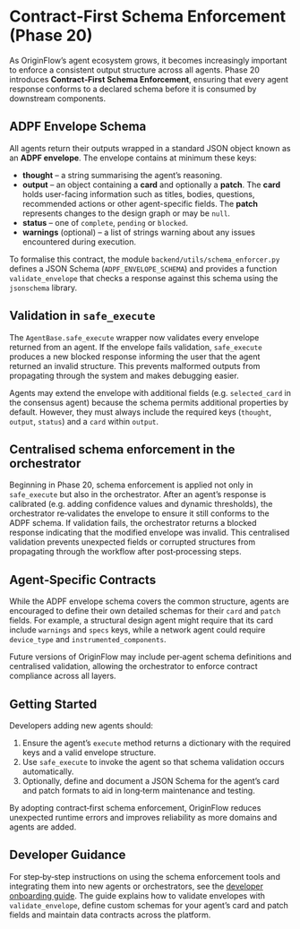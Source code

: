 # Contract‑First Schema Enforcement (Phase 20)

As OriginFlow’s agent ecosystem grows, it becomes increasingly important to
enforce a consistent output structure across all agents.  Phase 20
introduces **Contract‑First Schema Enforcement**, ensuring that every
agent response conforms to a declared schema before it is consumed by
downstream components.

## ADPF Envelope Schema

All agents return their outputs wrapped in a standard JSON object known as
an **ADPF envelope**.  The envelope contains at minimum these keys:

- **thought** – a string summarising the agent’s reasoning.
- **output** – an object containing a **card** and optionally a **patch**.
  The **card** holds user-facing information such as titles, bodies,
  questions, recommended actions or other agent-specific fields.  The
  **patch** represents changes to the design graph or may be `null`.
- **status** – one of `complete`, `pending` or `blocked`.
- **warnings** (optional) – a list of strings warning about any issues
  encountered during execution.

To formalise this contract, the module `backend/utils/schema_enforcer.py`
defines a JSON Schema (`ADPF_ENVELOPE_SCHEMA`) and provides a function
`validate_envelope` that checks a response against this schema using
the `jsonschema` library.

## Validation in `safe_execute`

The `AgentBase.safe_execute` wrapper now validates every envelope returned
from an agent.  If the envelope fails validation, `safe_execute`
produces a new blocked response informing the user that the agent
returned an invalid structure.  This prevents malformed outputs from
propagating through the system and makes debugging easier.

Agents may extend the envelope with additional fields (e.g.
`selected_card` in the consensus agent) because the schema permits
additional properties by default.  However, they must always include
the required keys (`thought`, `output`, `status`) and a `card`
within `output`.

## Centralised schema enforcement in the orchestrator

Beginning in Phase 20, schema enforcement is applied not only in
`safe_execute` but also in the orchestrator.  After an agent’s
response is calibrated (e.g. adding confidence values and dynamic
thresholds), the orchestrator re‑validates the envelope to ensure it
still conforms to the ADPF schema.  If validation fails, the
orchestrator returns a blocked response indicating that the modified
envelope was invalid.  This centralised validation prevents
unexpected fields or corrupted structures from propagating through
the workflow after post‑processing steps.

## Agent‑Specific Contracts

While the ADPF envelope schema covers the common structure, agents are
encouraged to define their own detailed schemas for their `card` and
`patch` fields.  For example, a structural design agent might require
that its card include `warnings` and `specs` keys, while a network
agent could require `device_type` and `instrumented_components`.

Future versions of OriginFlow may include per‑agent schema definitions
and centralised validation, allowing the orchestrator to enforce
contract compliance across all layers.

## Getting Started

Developers adding new agents should:

1. Ensure the agent’s `execute` method returns a dictionary with the
   required keys and a valid envelope structure.
2. Use `safe_execute` to invoke the agent so that schema validation
   occurs automatically.
3. Optionally, define and document a JSON Schema for the agent’s card
   and patch formats to aid in long‑term maintenance and testing.

By adopting contract‑first schema enforcement, OriginFlow reduces
unexpected runtime errors and improves reliability as more domains and
agents are added.

## Developer Guidance

For step‑by‑step instructions on using the schema enforcement tools and
integrating them into new agents or orchestrators, see the [developer onboarding guide](developer_guide.md).
The guide explains how to validate envelopes with `validate_envelope`, define custom
schemas for your agent’s card and patch fields and maintain data contracts across
the platform.
